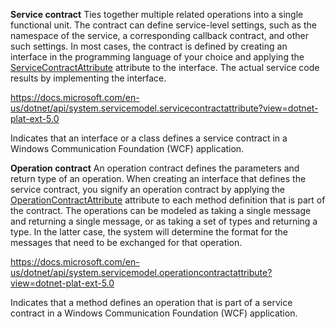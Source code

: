 **Service contract**
Ties together multiple related operations into a single functional unit. The contract can define service-level settings, such as the namespace of the service, a corresponding callback contract, and other such settings. In most cases, the contract is defined by creating an interface in the programming language of your choice and applying the [ServiceContractAttribute](https://docs.microsoft.com/en-us/dotnet/api/system.servicemodel.servicecontractattribute) attribute to the interface. The actual service code results by implementing the interface.



https://docs.microsoft.com/en-us/dotnet/api/system.servicemodel.servicecontractattribute?view=dotnet-plat-ext-5.0

Indicates that an interface or a class defines a service contract in a Windows Communication Foundation (WCF) application.



**Operation contract**
An operation contract defines the parameters and return type of an operation. When creating an interface that defines the service contract, you signify an operation contract by applying the [OperationContractAttribute](https://docs.microsoft.com/en-us/dotnet/api/system.servicemodel.operationcontractattribute) attribute to each method definition that is part of the contract. The operations can be modeled as taking a single message and returning a single message, or as taking a set of types and returning a type. In the latter case, the system will determine the format for the messages that need to be exchanged for that operation.



https://docs.microsoft.com/en-us/dotnet/api/system.servicemodel.operationcontractattribute?view=dotnet-plat-ext-5.0

Indicates that a method defines an operation that is part of a service contract in a Windows Communication Foundation (WCF) application.

